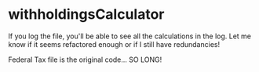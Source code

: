 # withholdingsCalculator


If you log the file, you'll be able to see all the calculations in the log. Let me know if it seems refactored enough or if I still have redundancies! 

Federal Tax file is the original code... SO LONG!
